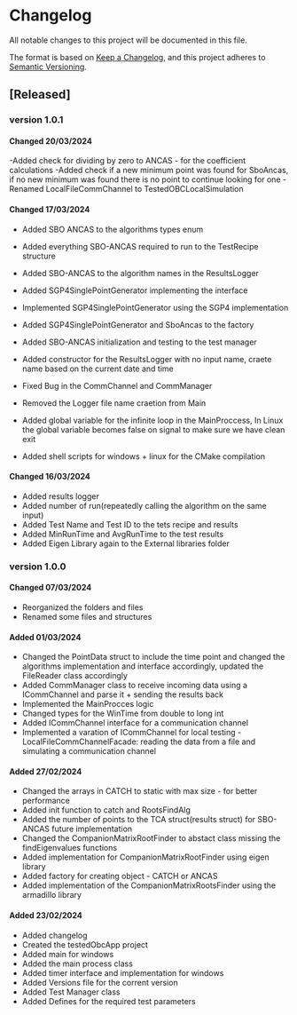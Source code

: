 # Changelog

All notable changes to this project will be documented in this file.

The format is based on [Keep a Changelog](https://keepachangelog.com/en/1.1.0/),
and this project adheres to [Semantic Versioning](https://semver.org/spec/v2.0.0.html).


## [Released]
### version 1.0.1
#### Changed 20/03/2024
-Added check for dividing by zero to ANCAS - for the coefficient calculations
-Added check if a new minimum point was found for SboAncas, if no new minimum was found there is no point to continue looking for one
-Renamed LocalFileCommChannel to TestedOBCLocalSimulation
#### Changed 17/03/2024
- Added SBO ANCAS to the algorithms types enum
- Added everything SBO-ANCAS required to run to the TestRecipe structure
- Added SBO-ANCAS to the algorithm names in the ResultsLogger
- Added SGP4SinglePointGenerator implementing the interface
- Implemented SGP4SinglePointGenerator using the SGP4 implementation
- Added SGP4SinglePointGenerator and SboAncas to the factory
- Added SBO-ANCAS initialization and testing to the test manager

- Added constructor for the ResultsLogger with no input name, craete name based on the current date and time
- Fixed Bug in the CommChannel and CommManager
- Removed the Logger file name craetion from Main
- Added global variable for the infinite loop in the MainProccess, In Linux the global variable becomes false on signal to make sure we have clean exit
- Added shell scripts for windows + linux for the CMake compilation

#### Changed 16/03/2024
- Added results logger
- Added number of run(repeatedly calling the algorithm on the same input)
- Added Test Name and Test ID to the tets recipe and results
- Added MinRunTime and AvgRunTime to the test results
- Added Eigen Library again to the External libraries folder

### version 1.0.0
#### Changed 07/03/2024
- Reorganized the folders and files
- Renamed some files and structures

#### Added 01/03/2024
- Changed the PointData struct to include the time point and changed the algorithms implementation and interface accordingly, updated the FileReader class accordingly
- Added CommManager class to receive incoming data using a ICommChannel and parse it + sending the results back
- Implemented the MainProcces logic
- Changed types for the WinTime from double to long int
- Added ICommChannel interface for a communication channel
- Implemented a varation of ICommChannel for local testing - LocalFileCommChannelFacade: reading the data from a file and simulating a communication channel

#### Added 27/02/2024
- Changed the arrays in CATCH to static with max size - for better performance
- Added init function to catch and RootsFindAlg
- Added the number of points to the TCA struct(results struct) for SBO-ANCAS future implementation
- Changed the CompanionMatrixRootFinder to abstact class missing the findEigenvalues functions
- Added implementation for CompanionMatrixRootFinder using eigen library
- Added factory for creating object - CATCH or ANCAS 
- Added implementation of the CompanionMatrixRootsFinder using the armadillo library

#### Added 23/02/2024
- Added changelog
- Created the testedObcApp project
- Added main for windows
- Added the main process class
- Added timer interface and implementation for windows
- Added Versions file for the corrent version
- Added Test Manager class
- Added Defines for the required test parameters

